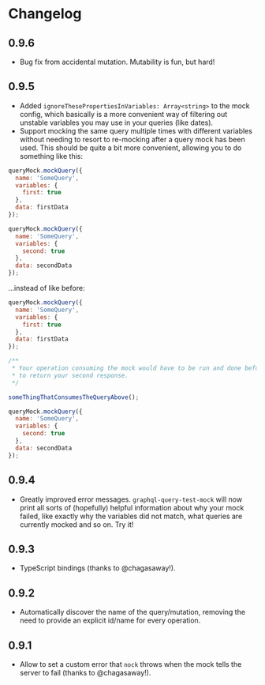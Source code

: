 # Changelog

## 0.9.6
- Bug fix from accidental mutation. Mutability is fun, but hard!

## 0.9.5
- Added `ignoreThesePropertiesInVariables: Array<string>` to the mock config, which basically is a more convenient way of 
filtering out unstable variables you may use in your queries (like dates).
- Support mocking the same query multiple times with different variables without needing to resort to re-mocking after 
a query mock has been used. This should be quite a bit more convenient, allowing you to do something like this:
```javascript
queryMock.mockQuery({
  name: 'SomeQuery',
  variables: {
    first: true
  },
  data: firstData
});

queryMock.mockQuery({
  name: 'SomeQuery',
  variables: {
    second: true
  },
  data: secondData
});
```

...instead of like before:
```javascript
queryMock.mockQuery({
  name: 'SomeQuery',
  variables: {
    first: true
  },
  data: firstData
});

/**
 * Your operation consuming the mock would have to be run and done before you could re-mock the query 
 * to return your second response.
 */ 

someThingThatConsumesTheQueryAbove();

queryMock.mockQuery({
  name: 'SomeQuery',
  variables: {
    second: true
  },
  data: secondData
});
```

## 0.9.4
- Greatly improved error messages. `graphql-query-test-mock` will now print all sorts of (hopefully) helpful 
information about why your mock failed, like exactly why the variables did not match, what queries are currently mocked 
and so on. Try it!

## 0.9.3
- TypeScript bindings (thanks to @chagasaway!).

## 0.9.2
- Automatically discover the name of the query/mutation, removing the need to provide an explicit 
id/name for every operation.

## 0.9.1
- Allow to set a custom error that `nock` throws when the mock tells the server to fail (thanks to @chagasaway!).

